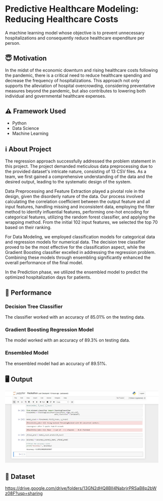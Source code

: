 # Predictive Healthcare Modeling: Reducing Healthcare Costs
A machine learning model whose objective is to prevent unnecessary hospitalizations and consequently reduce healthcare expenditure per person.


## :innocent: Motivation
In the midst of the economic downturn and rising healthcare costs following the pandemic, there is a critical need to reduce healthcare spending and decrease the frequency of hospitalizations. This approach not only supports the alleviation of hospital overcrowding, considering preventative measures beyond the pandemic, but also contributes to lowering both individual and governmental healthcare expenses.

## :warning: Framework Used

- Python
- Data Science
- Machine Learning

## :information_source: About Project
The regression approach successfully addressed the problem statement in this project. The project demanded meticulous data preprocessing due to the provided dataset's intricate nature, consisting of 13 CSV files. As a team, we first gained a comprehensive understanding of the data and the desired output, leading to the systematic design of the system.

Data Preprocessing and Feature Extraction played a pivotal role in the design, given the disorderly nature of the data. Our process involved calculating the correlation coefficient between the output feature and all input features, handling missing and inconsistent data, employing the filter method to identify influential features, performing one-hot encoding for categorical features, utilizing the random forest classifier, and applying the wrapping method. From the initial 102 input features, we selected the top 70 based on their ranking.

For Data Modeling, we employed classification models for categorical data and regression models for numerical data. The decision tree classifier proved to be the most effective for the classification aspect, while the Gradient Boosting classifier excelled in addressing the regression problem. Combining these models through ensembling significantly enhanced the overall performance of the final model.

In the Prediction phase, we utilized the ensembled model to predict the optimized hospitalization days for patients.

## :rocket: Performance

### Decision Tree Classifier
The classifier worked with an accuracy of 85.01% on the testing data.

### Gradient Boosting Regression Model
The model worked with an accuracy of 89.3% on testing data.


### Ensembled Model
The ensembled model had an accuracy of 89.51%.


##  :desktop_computer: Output
![image](output.jpeg)

## :file_folder: Dataset

https://drive.google.com/drive/folders/13GN2dHQ8BII4NabrjrPRSaB8p2bWz08F?usp=sharing

